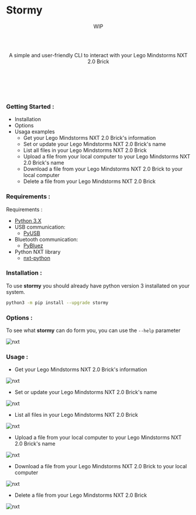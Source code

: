 # Stormy

<center>WIP</center>

<br/><br/>
<center>A simple and user-friendly CLI to interact with your Lego Mindstorms NXT 2.0 Brick</center>
<br/><br/>


<br/><br/>


### Getting Started :

- Installation
- Options
- Usaga examples
    - Get your Lego Mindstorms NXT 2.0 Brick's information
    - Set or update your Lego Mindstorms NXT 2.0 Brick's name
    - List all files in your Lego Mindstorms NXT 2.0 Brick
    - Upload a file from your local computer to your Lego Mindstorms NXT 2.0 Brick's name
    - Download a file from your Lego Mindstorms NXT 2.0 Brick to your local computer
    - Delete a file from your Lego Mindstorms NXT 2.0 Brick

### Requirements : 

Requirements :

- [Python 3.X](http://www.python.org/)
- USB communication:
    - [PyUSB](https://github.com/pyusb/pyusb)
- Bluetooth communication:
    - [PyBluez](https://github.com/pybluez/pybluez)
- Python NXT library
    - [nxt-python](https://github.com/schodet/nxt-python)




### Installation :

To use **stormy** you should already have python version 3 installated on your system.

```bash
python3 -m pip install --upgrade stormy
```

### Options :

To see what **stormy** can do form you, you can use the `--help` parameter

![nxt](assets/gifs/stormy-help.gif)


### Usage :

- Get your Lego Mindstorms NXT 2.0 Brick's information

![nxt](assets/gifs/stormy-get-brick-info.gif)

- Set or update your Lego Mindstorms NXT 2.0 Brick's name

![nxt](assets/gifs/stormy-set-brick-name.gif)

- List all files in your Lego Mindstorms NXT 2.0 Brick

![nxt](assets/gifs/stormy-list-brick-files.gif)

- Upload a file from your local computer to your Lego Mindstorms NXT 2.0 Brick's name

![nxt](assets/gifs/stormy-upload-file.gif)

- Download a file from your Lego Mindstorms NXT 2.0 Brick to your local computer

![nxt](assets/gifs/stormy-upload-file.gif)

- Delete a file from your Lego Mindstorms NXT 2.0 Brick

![nxt](assets/gifs/stormy-delete-file.gif)

